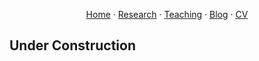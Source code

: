 <p align="center">
  <a href="https://binyueconomics.github.io/">Home</a>
  ·
  <a href="https://binyueconomics.github.io/research">Research</a>
    ·
  <a href="https://binyueconomics.github.io/teaching">Teaching</a>
  ·
  <a href="https://binyueconomics.github.io/blog">Blog</a>
  ·
  <a href="https://binyueconomics.github.io/CV">CV</a>
</p>

## Under Construction
